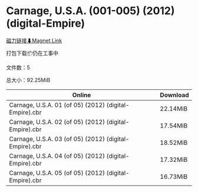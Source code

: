 # Carnage, U.S.A. (001-005) (2012) (digital-Empire)

[磁力链接⬇Magnet Link](magnet:?xt=urn:btih:576494c22a911df083e463146e7b459f1a77b5b2&dn=Carnage%2C%20U.S.A.%20%28001-005%29%20%282012%29%20%28digital-Empire%29)

打包下载📦仍在工事中

文件数：5

总大小：92.25MiB

Online | Download
--- | ---
Carnage, U.S.A. 01 (of 05) (2012) (digital-Empire).cbr | 22.14MiB
Carnage, U.S.A. 02 (of 05) (2012) (digital-Empire).cbr | 17.54MiB
Carnage, U.S.A. 03 (of 05) (2012) (digital-Empire).cbr | 18.52MiB
Carnage, U.S.A. 04 (of 05) (2012) (digital-Empire).cbr | 17.32MiB
Carnage, U.S.A. 05 (of 05) (2012) (digital-Empire).cbr | 16.73MiB